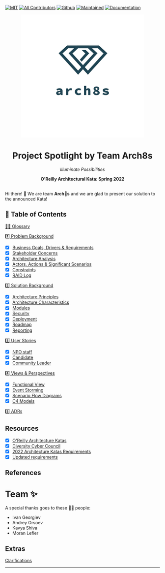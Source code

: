[![MIT](https://img.shields.io/badge/License-MIT-orange)](LICENSE)
[![All Contributors](https://img.shields.io/badge/All_Contributors-2-orange.svg)](#team-)
[![Github](https://img.shields.io/badge/Github-arch8s/spring_2022-orange)](https://github.com/arch8s/spring-2022)
[![Maintained](https://img.shields.io/badge/Maintained-yes-orange)](https://github.com/arch8s/spring-2022)
[![Documentation](https://img.shields.io/badge/Documentation-in_progress-orange)](https://github.com/arch8s/spring-2022)

<div style="text-align: center">
  <img src="assets/images/arch8s.png" alt="Arch8s"/>
  <h1>Project <strong>Spotlight</strong> by Team <strong>Arch8s</strong></h1>
  <p><i>Illuminate Possibilities</i></p>
  <b>O'Reilly Architectural Kata: Spring 2022</b>  
</div>

<br />

Hi there! 👋 We are team <b title="Archistratigs">Arch🎱s</b> and we are glad to present our solution to the announced Kata!

## 📖 Table of Contents

[🧑‍🚀 Glossary](Glossary.md)

[1️⃣ Problem Background](1.Problem/README.md)

- [x]  [Business Goals, Drivers & Requirements](1.Problem/1.1.BusinessGoalsDriversAndRequirements.md)
- [x]  [Stakeholder Concerns](1.Problem/1.2.StakeholderConcerns.md)
- [x]  [Architecture Analysis](1.Problem/1.3.ArchitectureAnalysis.md)
- [x]  [Actors, Actions & Significant Scenarios](1.Problem/1.4.ActorsActionsAndSignificantScenarios.md)
- [x]  [Constraints](1.Problem/1.5.Constraints.md)
- [x]  [RAID Log](1.Problem/1.6.RAID.md)

[2️⃣ Solution Background](2.Solution/README.md)

- [x]  [Architecture Principles](2.Solution/2.1.ArchitecturePrinciples.md)
- [x]  [Architecture Characteristics](2.Solution/2.2.ArchitectureCharacteristics.md)
- [x]  [Modules](2.Solution/2.3.Modules.md)
- [x]  [Security](2.Solution/2.4.Security.md)
- [x]  [Deployment](2.Solution/2.5.Deployment.md)
- [x]  [Roadmap](2.Solution/2.6.Roadmap.md)
- [x]  [Reporting](2.Solution/2.7.Reporting.md)

[3️⃣ User Stories](3.UserStories/README.md)

- [x]  [NPO staff](3.UserStories/NPOAdmin.md)
- [x]  [Candidate](3.UserStories/Candidate.md)
- [x]  [Community Leader](3.UserStories/CommunityLeader.md)

[4️⃣ Views & Perspectives](4.Views/README.md)

- [x]  [Functional View](4.Views/4.5.Mockups/README.md)
- [x]  [Event Storming](4.Views/4.2.EventStorming/README.md)
- [x]  [Scenario Flow Diagrams](4.Views/4.3.Scenarios/README.md)
- [x]  [C4 Models](4.Views/4.4.C4Models/README.md)

[5️⃣ ADRs](5.ADRs/README.md)

## Resources <a href='#' id='resources'></a>

- [x]  [O'Reilly Architecture Katas](https://learning.oreilly.com/featured/architectural-katas/)
- [x]  [Diversity Cyber Council](https://www.diversitycybercouncil.com/)
- [x]  [2022 Architecture Katas Requirements](assets/docs/diversitycybercouncilkatarequirements20221653334648065.pdf)
- [x]  [Updated requirements](https://docs.google.com/document/d/1XjEpcGJ87xYg1eWN9eE0_tH7te5HcVAgPvoONLHY4qQ/edit?usp=sharing)

## References

# Team ✨

A special thanks goes to these 🏋🏻 people:

- Ivan Georgiev
- Andrey Orsoev
- Kavya Shiva
- Moran Lefler

## Extras

[Clarifications](Clarifications.md)

---
